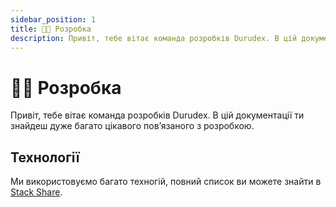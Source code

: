 ```yaml
---
sidebar_position: 1
title: 👨‍🏭 Розробка
description: Привіт, тебе вітає команда розробків Durudex. В цій документації ти знайдеш дуже багато цікавого повʼязаного з розробкою.
---
```


# 👨‍🏭 Розробка

Привіт, тебе вітає команда розробків Durudex. В цій документації ти знайдеш дуже багато цікавого повʼязаного з розробкою.


## Технології

Ми використовуємо багато техногій, повний список ви можете знайти в [Stack Share](https://stackshare.io/durudex/durudex).
